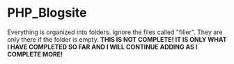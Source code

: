 # PHP_Blogsite
Everything is organized into folders. Ignore the files called "filler".
They are only there if the folder is empty.
**THIS IS NOT COMPLETE! IT IS ONLY WHAT I HAVE COMPLETED SO FAR AND I WILL CONTINUE ADDING AS I COMPLETE MORE!**
